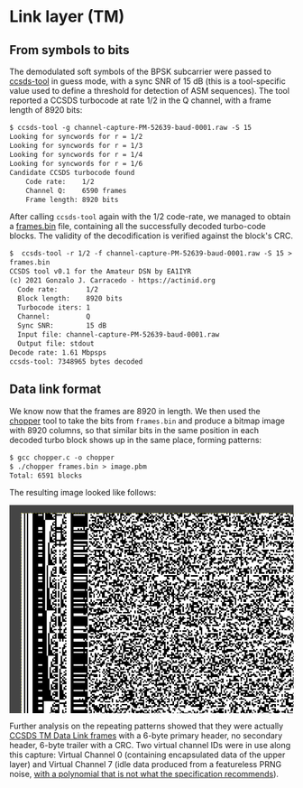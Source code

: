 # Link layer (TM)
## From symbols to bits
The demodulated soft symbols of the BPSK subcarrier were passed to [ccsds-tool](tools/ccsds-tc) in guess mode, with a sync SNR of 15 dB (this is a tool-specific value used to define a threshold for detection of ASM sequences). The tool reported a CCSDS turbocode at rate 1/2 in the Q channel, with a frame length of 8920 bits:

```
$ ccsds-tool -g channel-capture-PM-52639-baud-0001.raw -S 15 
Looking for syncwords for r = 1/2
Looking for syncwords for r = 1/3
Looking for syncwords for r = 1/4
Looking for syncwords for r = 1/6
Candidate CCSDS turbocode found
    Code rate:    1/2
    Channel Q:    6590 frames
    Frame length: 8920 bits
```

After calling `ccsds-tool` again with the 1/2 code-rate, we managed to obtain a [frames.bin](artifacts/frames.bin) file, containing all the successfully decoded turbo-code blocks. The validity of the decodification is verified against the block's CRC.

```
$  ccsds-tool -r 1/2 -f channel-capture-PM-52639-baud-0001.raw -S 15 > frames.bin
CCSDS tool v0.1 for the Amateur DSN by EA1IYR
(c) 2021 Gonzalo J. Carracedo - https://actinid.org
  Code rate:       1/2
  Block length:    8920 bits
  Turbocode iters: 1
  Channel:         Q
  Sync SNR:        15 dB
  Input file: channel-capture-PM-52639-baud-0001.raw
  Output file: stdout
Decode rate: 1.61 Mbpsps
ccsds-tool: 7348965 bytes decoded
```

## Data link format
We know now that the frames are 8920 in length. We then used the [chopper](tools/chopper.c) tool to take the bits from `frames.bin` and produce a bitmap image with 8920 columns, so that similar bits in the same position in each decoded turbo block shows up in the same place, forming patterns:

```
$ gcc chopper.c -o chopper                                    
$ ./chopper frames.bin > image.pbm
Total: 6591 blocks
```

The resulting image looked like follows:

<img src="visual/framebegin.png" align="center"  />

Further analysis on the repeating patterns showed that they were actually [CCSDS TM Data Link frames](doc/132x0b3.pdf) with a 6-byte primary header, no secondary header, 6-byte trailer with a CRC. Two virtual channel IDs were in use along this capture: Virtual Channel 0 (containing encapsulated data of the upper layer) and Virtual Channel 7 (idle data produced from a featureless PRNG noise, [with a polynomial that is not what the specification recommends](analysis/prng.md)).
